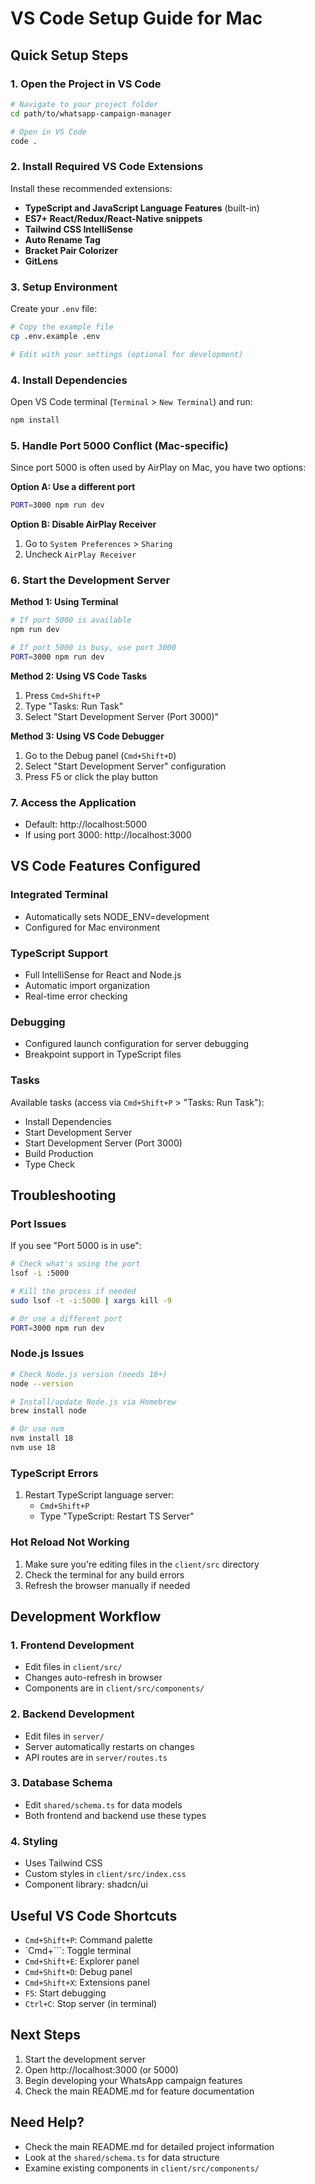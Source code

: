 # VS Code Setup Guide for Mac

## Quick Setup Steps

### 1. Open the Project in VS Code
```bash
# Navigate to your project folder
cd path/to/whatsapp-campaign-manager

# Open in VS Code
code .
```

### 2. Install Required VS Code Extensions
Install these recommended extensions:
- **TypeScript and JavaScript Language Features** (built-in)
- **ES7+ React/Redux/React-Native snippets**
- **Tailwind CSS IntelliSense**
- **Auto Rename Tag**
- **Bracket Pair Colorizer**
- **GitLens**

### 3. Setup Environment
Create your `.env` file:
```bash
# Copy the example file
cp .env.example .env

# Edit with your settings (optional for development)
```

### 4. Install Dependencies
Open VS Code terminal (`Terminal` > `New Terminal`) and run:
```bash
npm install
```

### 5. Handle Port 5000 Conflict (Mac-specific)
Since port 5000 is often used by AirPlay on Mac, you have two options:

**Option A: Use a different port**
```bash
PORT=3000 npm run dev
```

**Option B: Disable AirPlay Receiver**
1. Go to `System Preferences` > `Sharing`
2. Uncheck `AirPlay Receiver`

### 6. Start the Development Server

**Method 1: Using Terminal**
```bash
# If port 5000 is available
npm run dev

# If port 5000 is busy, use port 3000
PORT=3000 npm run dev
```

**Method 2: Using VS Code Tasks**
1. Press `Cmd+Shift+P`
2. Type "Tasks: Run Task"
3. Select "Start Development Server (Port 3000)"

**Method 3: Using VS Code Debugger**
1. Go to the Debug panel (`Cmd+Shift+D`)
2. Select "Start Development Server" configuration
3. Press F5 or click the play button

### 7. Access the Application
- Default: http://localhost:5000
- If using port 3000: http://localhost:3000

## VS Code Features Configured

### Integrated Terminal
- Automatically sets NODE_ENV=development
- Configured for Mac environment

### TypeScript Support
- Full IntelliSense for React and Node.js
- Automatic import organization
- Real-time error checking

### Debugging
- Configured launch configuration for server debugging
- Breakpoint support in TypeScript files

### Tasks
Available tasks (access via `Cmd+Shift+P` > "Tasks: Run Task"):
- Install Dependencies
- Start Development Server
- Start Development Server (Port 3000)
- Build Production
- Type Check

## Troubleshooting

### Port Issues
If you see "Port 5000 is in use":
```bash
# Check what's using the port
lsof -i :5000

# Kill the process if needed
sudo lsof -t -i:5000 | xargs kill -9

# Or use a different port
PORT=3000 npm run dev
```

### Node.js Issues
```bash
# Check Node.js version (needs 18+)
node --version

# Install/update Node.js via Homebrew
brew install node

# Or use nvm
nvm install 18
nvm use 18
```

### TypeScript Errors
1. Restart TypeScript language server:
   - `Cmd+Shift+P`
   - Type "TypeScript: Restart TS Server"

### Hot Reload Not Working
1. Make sure you're editing files in the `client/src` directory
2. Check the terminal for any build errors
3. Refresh the browser manually if needed

## Development Workflow

### 1. Frontend Development
- Edit files in `client/src/`
- Changes auto-refresh in browser
- Components are in `client/src/components/`

### 2. Backend Development
- Edit files in `server/`
- Server automatically restarts on changes
- API routes are in `server/routes.ts`

### 3. Database Schema
- Edit `shared/schema.ts` for data models
- Both frontend and backend use these types

### 4. Styling
- Uses Tailwind CSS
- Custom styles in `client/src/index.css`
- Component library: shadcn/ui

## Useful VS Code Shortcuts

- `Cmd+Shift+P`: Command palette
- `Cmd+```: Toggle terminal
- `Cmd+Shift+E`: Explorer panel
- `Cmd+Shift+D`: Debug panel
- `Cmd+Shift+X`: Extensions panel
- `F5`: Start debugging
- `Ctrl+C`: Stop server (in terminal)

## Next Steps

1. Start the development server
2. Open http://localhost:3000 (or 5000)
3. Begin developing your WhatsApp campaign features
4. Check the main README.md for feature documentation

## Need Help?

- Check the main README.md for detailed project information
- Look at the `shared/schema.ts` for data structure
- Examine existing components in `client/src/components/`
